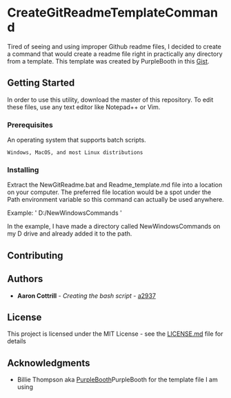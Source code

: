 # CreateGitReadmeTemplateCommand

Tired of seeing and using improper Github readme files, I 
decided to create a command that would create a readme file
right in practically any directory from a template. This template
was created by PurpleBooth in this [Gist](https://gist.github.com/PurpleBooth/109311bb0361f32d87a2).


## Getting Started

In order to use this utility, download the master of this repository. To edit these files, use any text editor like Notepad++ or Vim. 

### Prerequisites

An operating system that supports batch scripts. 

`
Windows, MacOS, and most Linux distributions
`

### Installing

Extract the NewGitReadme.bat and Readme_template.md file into a location on your computer.
The preferred file location would be a spot under the Path environment variable so this command can actually be used anywhere. 


Example:
'
D:/NewWindowsCommands
'

In the example, I have made a directory called NewWindowsCommands on my D drive and already added it to the path. 

## Contributing


## Authors

* **Aaron Cottrill** - *Creating the bash script* - [a2937](https://github.com/a2937)

## License

This project is licensed under the MIT License - see the [LICENSE.md](LICENSE.md) file for details

## Acknowledgments

* Billie Thompson aka [PurpleBooth](https://github.com/PurpleBooth)PurpleBooth for the template file I am using

